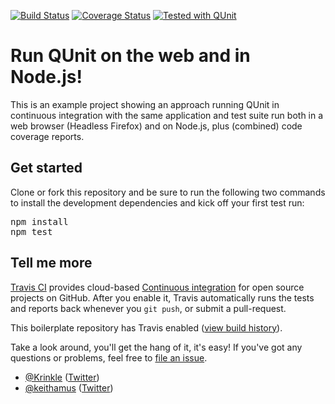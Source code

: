 [![Build Status](https://travis-ci.com/Krinkle/travis-ci-node-and-browser-qunit.svg?branch=master)](https://travis-ci.com/github/Krinkle/travis-ci-node-and-browser-qunit) [![Coverage Status](https://coveralls.io/repos/github/Krinkle/travis-ci-node-and-browser-qunit/badge.svg?branch=master)](https://coveralls.io/github/Krinkle/travis-ci-node-and-browser-qunit?branch=master) [![Tested with QUnit](https://img.shields.io/badge/tested_with-qunit-9c3493.svg)](https://qunitjs.com/)

# Run QUnit on the web and in Node.js!

This is an example project showing an approach running QUnit in continuous integration
with the same application and test suite run both in a web browser (Headless Firefox) and
on Node.js, plus (combined) code coverage reports.

## Get started

Clone or fork this repository and be sure to run the following two commands to
install the development dependencies and kick off your first test run:

<pre lang="bash">
npm install
npm test
</pre>

## Tell me more

[Travis CI](https://travis-ci.com/) provides cloud-based [Continuous integration](https://en.wikipedia.org/wiki/Continuous_integration) for open source projects on GitHub. After you enable it, Travis automatically runs the tests and reports back whenever you `git push`, or submit a pull-request.

This boilerplate repository has Travis enabled ([view build history](https://travis-ci.com/github/Krinkle/travis-ci-node-and-browser-qunit)).

Take a look around, you'll get the hang of it, it's easy!
If you've got any questions or problems, feel free to [file an issue](https://github.com/Krinkle/travis-ci-node-and-browser-qunit/issues).

* [@Krinkle](https://github.com/Krinkle) ([Twitter](https://twitter.com/TimoTijhof))
* [@keithamus](https://github.com/keithamus) ([Twitter](https://twitter.com/keithamus))
